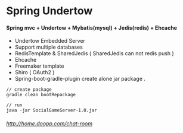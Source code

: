 # Spring Undertow

#### Spring mvc + Undertow + Mybatis(mysql) + Jedis(redis) + Ehcache

*  Undertow Embedded Server
*  Support multiple databases
*  RedisTemplate &amp; SharedJedis ( SharedJedis can not redis push )
*  Ehcache 
*  Freemaker template
*  Shiro ( OAuth2 )
*  Spring-boot-gradle-plugin create alone jar package . 

```
// create package
gradle clean bootRepackage

// run
java -jar SocialGameServer-1.0.jar
```

###### http://home.doopp.com/chat-room
